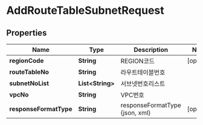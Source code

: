 
# AddRouteTableSubnetRequest

## Properties
Name | Type | Description | Notes
------------ | ------------- | ------------- | -------------
**regionCode** | **String** | REGION코드 |  [optional]
**routeTableNo** | **String** | 라우트테이블번호 | 
**subnetNoList** | **List&lt;String&gt;** | 서브넷번호리스트 | 
**vpcNo** | **String** | VPC번호 | 
**responseFormatType** | **String** | responseFormatType {json, xml} |  [optional]



